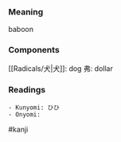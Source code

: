 ### Meaning

baboon

### Components

[[Radicals/犬|犬]]: dog 弗: dollar

### Readings

```
- Kunyomi: ひひ
- Onyomi: 
```

#kanji